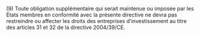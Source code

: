 (9) Toute obligation supplémentaire qui serait maintenue ou imposée par les États membres en conformité avec la présente directive ne devra pas restreindre ou affecter les droits des entreprises d'investissement au titre des articles 31 et 32 de la directive 2004/39/CE.
